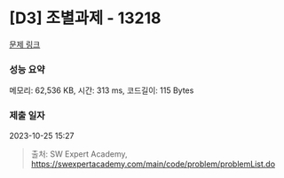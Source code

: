 # [D3] 조별과제 - 13218 

[문제 링크](https://swexpertacademy.com/main/code/problem/problemDetail.do?contestProbId=AXzjvCCq-PwDFASs) 

### 성능 요약

메모리: 62,536 KB, 시간: 313 ms, 코드길이: 115 Bytes

### 제출 일자

2023-10-25 15:27



> 출처: SW Expert Academy, https://swexpertacademy.com/main/code/problem/problemList.do